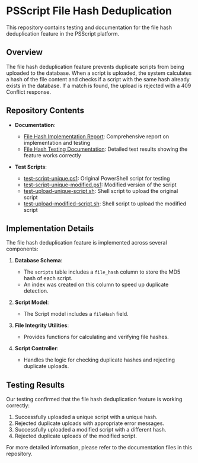 # PSScript File Hash Deduplication

This repository contains testing and documentation for the file hash deduplication feature in the PSScript platform.

## Overview

The file hash deduplication feature prevents duplicate scripts from being uploaded to the database. When a script is uploaded, the system calculates a hash of the file content and checks if a script with the same hash already exists in the database. If a match is found, the upload is rejected with a 409 Conflict response.

## Repository Contents

- **Documentation**:
  - [File Hash Implementation Report](FILE-HASH-IMPLEMENTATION-REPORT.md): Comprehensive report on implementation and testing
  - [File Hash Testing Documentation](README-FILE-HASH-TESTING.md): Detailed test results showing the feature works correctly

- **Test Scripts**:
  - [test-script-unique.ps1](test-script-unique.ps1): Original PowerShell script for testing
  - [test-script-unique-modified.ps1](test-script-unique-modified.ps1): Modified version of the script
  - [test-upload-unique-script.sh](test-upload-unique-script.sh): Shell script to upload the original script
  - [test-upload-modified-script.sh](test-upload-modified-script.sh): Shell script to upload the modified script

## Implementation Details

The file hash deduplication feature is implemented across several components:

1. **Database Schema**:
   - The `scripts` table includes a `file_hash` column to store the MD5 hash of each script.
   - An index was created on this column to speed up duplicate detection.

2. **Script Model**:
   - The Script model includes a `fileHash` field.

3. **File Integrity Utilities**:
   - Provides functions for calculating and verifying file hashes.

4. **Script Controller**:
   - Handles the logic for checking duplicate hashes and rejecting duplicate uploads.

## Testing Results

Our testing confirmed that the file hash deduplication feature is working correctly:

1. Successfully uploaded a unique script with a unique hash.
2. Rejected duplicate uploads with appropriate error messages.
3. Successfully uploaded a modified script with a different hash.
4. Rejected duplicate uploads of the modified script.

For more detailed information, please refer to the documentation files in this repository.